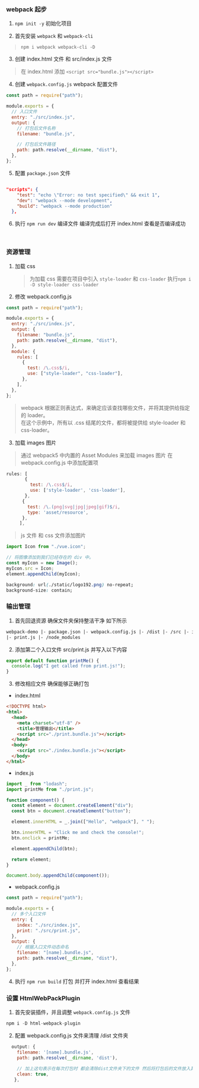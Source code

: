 ### webpack 起步

1. `npm init -y` 初始化项目

2. 首先安装 `webpack` 和 `webpack-cli`

> `npm i webpack webpack-cli -D`

3. 创建 index.html 文件 和 src/index.js 文件

> 在 index.html 添加 `<script src="bundle.js"></script>`

4. 创建 `webpack.config.js` webpack 配置文件

```javascript
const path = require("path");

module.exports = {
  // 入口文件
  entry: "./src/index.js",
  output: {
    // 打包后文件名称
    filename: "bundle.js",

    // 打包后文件路径
    path: path.resolve(__dirname, "dist"),
  },
};
```

5. 配置 `package.json` 文件

```json

"scripts": {
    "test": "echo \"Error: no test specified\" && exit 1",
    "dev": "webpack --mode development",
    "build": "webpack --mode production"
  },

```

6. 执行 `npm run dev` 编译文件 编译完成后打开 index.html 查看是否编译成功

<br/>

### 资源管理

1. 加载 css

   > 为加载 css 需要在项目中引入 `style-loader` 和 `css-loader`
   > 执行`npm i -D style-loader css-loader`

2. 修改 webpack.config.js

```javascript
const path = require("path");

module.exports = {
  entry: "./src/index.js",
  output: {
    filename: "bundle.js",
    path: path.resolve(__dirname, "dist"),
  },
  module: {
    rules: [
      {
        test: /\.css$/i,
        use: ["style-loader", "css-loader"],
      },
    ],
  },
};
```

> webpack 根据正则表达式，来确定应该查找哪些文件，并将其提供给指定的 loader。 <br/>
> 在这个示例中，所有以 .css 结尾的文件，都将被提供给 style-loader 和 css-loader。

3. 加载 images 图片

> 通过 webpack5 中内置的 Asset Modules 来加载 images 图片
> 在 webpack.config.js 中添加配置项

```javascript
rules: [
       {
         test: /\.css$/i,
         use: ['style-loader', 'css-loader'],
       },
      {
        test: /\.(png|svg|jpg|jpeg|gif)$/i,
        type: 'asset/resource',
      },
     ],
```

> js 文件 和 css 文件添加图片

```javascript
import Icon from "./vue.icon";

// 将图像添加到我们已经存在的 div 中。
const myIcon = new Image();
myIcon.src = Icon;
element.appendChild(myIcon);
```

```css
background: url(./static/logo192.png) no-repeat;
background-size: contain;
```

### 输出管理

1. 首先回退资源 确保文件夹保持整洁干净 如下所示

```html
webpack-demo |- package.json |- webpack.config.js |- /dist |- /src |- index.js
|- print.js |- /node_modules
```

2. 添加第二个入口文件 src/print.js 并写入以下内容

```javascript
export default function printMe() {
  console.log("I get called from print.js!");
}
```

3. 修改相应文件 确保能够正确打包

- index.html

```html
<!DOCTYPE html>
<html>
  <head>
    <meta charset="utf-8" />
    <title>管理输出</title>
    <script src="./print.bundle.js"></script>
  </head>
  <body>
    <script src="./index.bundle.js"></script>
  </body>
</html>
```

- index.js

```javascript
import _ from "lodash";
import printMe from "./print.js";

function component() {
  const element = document.createElement("div");
  const btn = document.createElement("button");

  element.innerHTML = _.join(["Hello", "webpack"], " ");

  btn.innerHTML = "Click me and check the console!";
  btn.onclick = printMe;

  element.appendChild(btn);

  return element;
}

document.body.appendChild(component());
```

- webpack.config.js

```javascript
const path = require("path");

module.exports = {
  // 多个入口文件
  entry: {
    index: "./src/index.js",
    print: "./src/print.js",
  },
  output: {
    // 根据入口文件动态命名
    filename: "[name].bundle.js",
    path: path.resolve(__dirname, "dist"),
  },
};
```

4. 执行 `npm run build` 打包 并打开 index.html 查看结果

### 设置 HtmlWebPackPlugin

1. 首先安装插件，并且调整 `webpack.config.js` 文件

```javascript
npm i -D html-webpack-plugin
```

2. 配置 webpack.config.js 文件来清理 /dist 文件夹

```javascript
  output: {
    filename: '[name].bundle.js',
    path: path.resolve(__dirname, 'dist'),
    
    // 加上这句表示在每次打包时 都会清除dist文件夹下的文件 然后将打包后的文件放入其中
    clean: true,
   },
```
